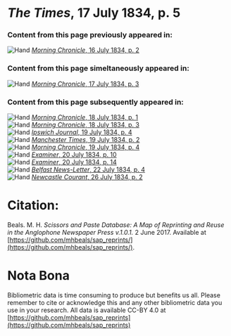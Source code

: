 # *The Times*, 17 July 1834, p. 5  
  
### Content from this page previously appeared in:  
![Hand](http://scissorsandpaste.net/wp-content/uploads/2017/06/smallhandpointer.png) [*Morning Chronicle*, 16 July 1834, p. 2](https://mhbeals.github.io/sap_html/Morning-Chronicle/Morning-Chronicle-16-July-1834-p-2)  
  
### Content from this page simeltaneously appeared in:  
![Hand](http://scissorsandpaste.net/wp-content/uploads/2017/06/smallhandpointer.png) [*Morning Chronicle*, 17 July 1834, p. 3](https://mhbeals.github.io/sap_html/Morning-Chronicle/Morning-Chronicle-17-July-1834-p-3)  
  
### Content from this page subsequently appeared in:  
![Hand](http://scissorsandpaste.net/wp-content/uploads/2017/06/smallhandpointer.png) [*Morning Chronicle*, 18 July 1834, p. 1](https://mhbeals.github.io/sap_html/Morning-Chronicle/Morning-Chronicle-18-July-1834-p-1)  
![Hand](http://scissorsandpaste.net/wp-content/uploads/2017/06/smallhandpointer.png) [*Morning Chronicle*, 18 July 1834, p. 3](https://mhbeals.github.io/sap_html/Morning-Chronicle/Morning-Chronicle-18-July-1834-p-3)  
![Hand](http://scissorsandpaste.net/wp-content/uploads/2017/06/smallhandpointer.png) [*Ipswich Journal*, 19 July 1834, p. 4](https://mhbeals.github.io/sap_html/Ipswich-Journal/Ipswich-Journal-19-July-1834-p-4)  
![Hand](http://scissorsandpaste.net/wp-content/uploads/2017/06/smallhandpointer.png) [*Manchester Times*, 19 July 1834, p. 2](https://mhbeals.github.io/sap_html/Manchester-Times/Manchester-Times-19-July-1834-p-2)  
![Hand](http://scissorsandpaste.net/wp-content/uploads/2017/06/smallhandpointer.png) [*Morning Chronicle*, 19 July 1834, p. 4](https://mhbeals.github.io/sap_html/Morning-Chronicle/Morning-Chronicle-19-July-1834-p-4)  
![Hand](http://scissorsandpaste.net/wp-content/uploads/2017/06/smallhandpointer.png) [*Examiner*, 20 July 1834, p. 10](https://mhbeals.github.io/sap_html/Examiner/Examiner-20-July-1834-p-10)  
![Hand](http://scissorsandpaste.net/wp-content/uploads/2017/06/smallhandpointer.png) [*Examiner*, 20 July 1834, p. 14](https://mhbeals.github.io/sap_html/Examiner/Examiner-20-July-1834-p-14)  
![Hand](http://scissorsandpaste.net/wp-content/uploads/2017/06/smallhandpointer.png) [*Belfast News-Letter*, 22 July 1834, p. 4](https://mhbeals.github.io/sap_html/Belfast-News-Letter/Belfast-News-Letter-22-July-1834-p-4)  
![Hand](http://scissorsandpaste.net/wp-content/uploads/2017/06/smallhandpointer.png) [*Newcastle Courant*, 26 July 1834, p. 2](https://mhbeals.github.io/sap_html/Newcastle-Courant/Newcastle-Courant-26-July-1834-p-2)  


# Citation: 

Beals. M. H. *Scissors and Paste Database: A Map of Reprinting and Reuse in the Anglophone Newspaper Press v.1.0.1.* 2 June 2017. Available at [https://github.com/mhbeals/sap_reprints/](https://github.com/mhbeals/sap_reprints/). 

# Nota Bona

Bibliometric data is time consuming to produce but benefits us all. Please remember to cite or acknowledge this and any other bibliometric data you use in your research. All data is available CC-BY 4.0 at [https://github.com/mhbeals/sap_reprints](https://github.com/mhbeals/sap_reprints)
